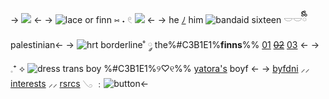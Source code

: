 -> ![](https://i.postimg.cc/7YDVqrS2/Untitled8-20240223193755.png?width=800&height=500) <-
-> ![lace](https://i.postimg.cc/Qx7tsm29/2940-E0-FB-F3-DE-4-DE6-92-F8-183585-A007-CA.png) or finn ⑅ ˖ 𓏲  ![](https://i.postimg.cc/yY9V2T5f/E16-C0-EC8-60-E1-455-C-9013-FA6-C56-F62-EA4.gif)   <-
->  he [ﾉ](https://en.pronouns.page/@hakkai) him ![bandaid](https://i.postimg.cc/Vs2f7h7r/C558-B9-BA-0-E66-48-D5-9724-745-E1-A36782-B.png) sixteen 𓎟𓎟ྀིྀི  palestinian<-
-> ![hrt](https://i.postimg.cc/R0C46x08/DA3-E71-C0-B93-F-4-A8-E-A701-1-B9413639-E4-D.gif) borderline˚ ༘ the%#C3B1E1%**finns**%% [01](https://blue-period.fandom.com/wiki/Yakumo_Murai) ~~[02](https://evangelion.fandom.com/wiki/Kaworu_Nagisa)~~ [03](https://marvel.fandom.com/wiki/Peter_Parker_(Earth-616)) <-
-> 𓈒⁺ ⟡ ![dress](https://i.postimg.cc/NjcgtHvQ/27-B3-D063-85-E4-440-C-A032-165-DCE5-C9931.png)   trans boy %#C3B1E1%୨♡୧%% [yatora's](https://rentry.co/heartstouch) boyf <-
-> [byfdni](https://rentry.co/notfortrade) ⸝⸝  [interests](https://rentry.co/finnterest) ⸝⸝ [rsrcs](https://rentry.org/rsrcs) 𓂅 ﹕![button](https://i.postimg.cc/PxPHybYQ/66-B6-FB6-E-6715-45-E2-82-CE-C45-AB3-CD79-A1.gif)<-